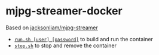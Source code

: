 # mjpg-streamer-docker
Based on [jacksonliam/mjpg-streamer](https://github.com/jacksonliam/mjpg-streamer)

- [`run.sh [user] [password]`](./run.sh) to build and run the container
- [`stop.sh`](./stop.sh) to stop and remove the container

